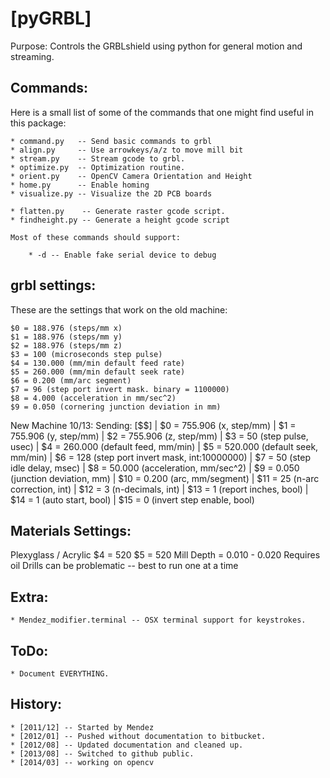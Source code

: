 [pyGRBL]
========

Purpose: Controls the GRBLshield using python for general motion and streaming.


Commands:
---------
Here is a small list of some of the commands that one might find useful
in this package:

    * command.py   -- Send basic commands to grbl
    * align.py     -- Use arrowkeys/a/z to move mill bit
    * stream.py    -- Stream gcode to grbl.
    * optimize.py  -- Optimization routine.
    * orient.py    -- OpenCV Camera Orientation and Height
    * home.py      -- Enable homing
    * visualize.py -- Visualize the 2D PCB boards

    * flatten.py    -- Generate raster gcode script.
    * findheight.py -- Generate a height gcode script

    Most of these commands should support:

        * -d -- Enable fake serial device to debug



grbl settings:
--------------
These are the settings that work on the old machine: 

    $0 = 188.976 (steps/mm x)
    $1 = 188.976 (steps/mm y)
    $2 = 188.976 (steps/mm z)
    $3 = 100 (microseconds step pulse)
    $4 = 130.000 (mm/min default feed rate)
    $5 = 260.000 (mm/min default seek rate)
    $6 = 0.200 (mm/arc segment)
    $7 = 96 (step port invert mask. binary = 1100000)
    $8 = 4.000 (acceleration in mm/sec^2)
    $9 = 0.050 (cornering junction deviation in mm)

New Machine 10/13:
 Sending: [$$]
  |  $0 = 755.906 (x, step/mm)
  |  $1 = 755.906 (y, step/mm)
  |  $2 = 755.906 (z, step/mm)
  |  $3 = 50 (step pulse, usec)
  |  $4 = 260.000 (default feed, mm/min)
  |  $5 = 520.000 (default seek, mm/min)
  |  $6 = 128 (step port invert mask, int:10000000)
  |  $7 = 50 (step idle delay, msec)
  |  $8 = 50.000 (acceleration, mm/sec^2)
  |  $9 = 0.050 (junction deviation, mm)
  |  $10 = 0.200 (arc, mm/segment)
  |  $11 = 25 (n-arc correction, int)
  |  $12 = 3 (n-decimals, int)
  |  $13 = 1 (report inches, bool)
  |  $14 = 1 (auto start, bool)
  |  $15 = 0 (invert step enable, bool)



Materials Settings:
-------------------
Plexyglass / Acrylic
    $4 = 520
    $5 = 520
    Mill Depth = 0.010 - 0.020 
    Requires oil
    Drills can be problematic -- best to run one at a time




Extra:
------
    * Mendez_modifier.terminal -- OSX terminal support for keystrokes.

ToDo:
-----
    * Document EVERYTHING.

History:
--------
    * [2011/12] -- Started by Mendez
    * [2012/01] -- Pushed without documentation to bitbucket.
    * [2012/08] -- Updated documentation and cleaned up.
    * [2013/08] -- Switched to github public.
    * [2014/03] -- working on opencv


